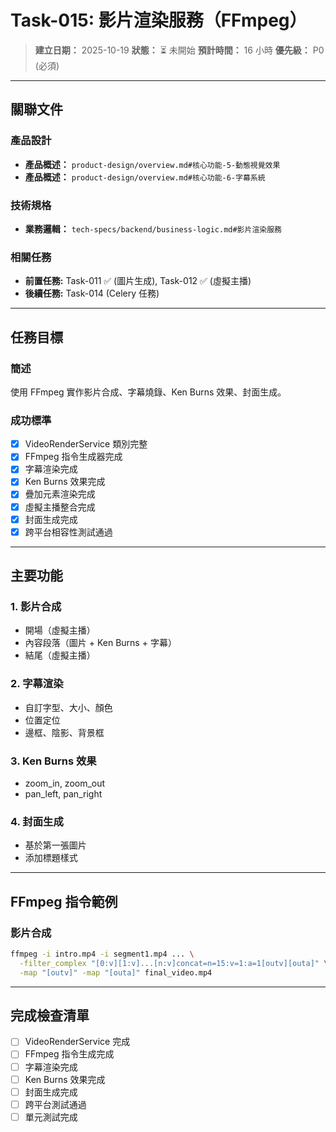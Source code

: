 # Task-015: 影片渲染服務（FFmpeg）

> **建立日期：** 2025-10-19
> **狀態：** ⏳ 未開始
> **預計時間：** 16 小時
> **優先級：** P0 (必須)

---

## 關聯文件

### 產品設計
- **產品概述：** `product-design/overview.md#核心功能-5-動態視覺效果`
- **產品概述：** `product-design/overview.md#核心功能-6-字幕系統`

### 技術規格
- **業務邏輯：** `tech-specs/backend/business-logic.md#影片渲染服務`

### 相關任務
- **前置任務:** Task-011 ✅ (圖片生成), Task-012 ✅ (虛擬主播)
- **後續任務:** Task-014 (Celery 任務)

---

## 任務目標

### 簡述
使用 FFmpeg 實作影片合成、字幕燒錄、Ken Burns 效果、封面生成。

### 成功標準
- [x] VideoRenderService 類別完整
- [x] FFmpeg 指令生成器完成
- [x] 字幕渲染完成
- [x] Ken Burns 效果完成
- [x] 疊加元素渲染完成
- [x] 虛擬主播整合完成
- [x] 封面生成完成
- [x] 跨平台相容性測試通過

---

## 主要功能

### 1. 影片合成
- 開場（虛擬主播）
- 內容段落（圖片 + Ken Burns + 字幕）
- 結尾（虛擬主播）

### 2. 字幕渲染
- 自訂字型、大小、顏色
- 位置定位
- 邊框、陰影、背景框

### 3. Ken Burns 效果
- zoom_in, zoom_out
- pan_left, pan_right

### 4. 封面生成
- 基於第一張圖片
- 添加標題樣式

---

## FFmpeg 指令範例

### 影片合成
```bash
ffmpeg -i intro.mp4 -i segment1.mp4 ... \
  -filter_complex "[0:v][1:v]...[n:v]concat=n=15:v=1:a=1[outv][outa]" \
  -map "[outv]" -map "[outa]" final_video.mp4
```

---

## 完成檢查清單

- [ ] VideoRenderService 完成
- [ ] FFmpeg 指令生成完成
- [ ] 字幕渲染完成
- [ ] Ken Burns 效果完成
- [ ] 封面生成完成
- [ ] 跨平台測試通過
- [ ] 單元測試完成
